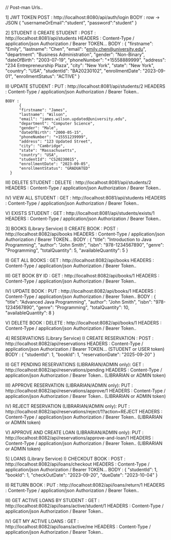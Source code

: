 // Post-man Urls..

1] JWT TOKEN 
  POST : http://localhost:8080/api/auth/login
  BODY : row -> JSON
          {
              "usernameOrEmail":"student",
              "password":"student"
          }


2] STUDENT
  I) CREATE STUDENT :
    POST : http://localhost:8081/api/students
    HEADERS : Content-Type / application/json
              Authorization / Bearer TOKEN...
    BODY :
            {
            "firstname": "Emily",
            "lastname": "Chen",
            "email": "emily.chen@university.edu",
            "department": "Business Administration",
            "gender": "Non-Binary",
            "dateOfBirth": "2003-07-19",
            "phoneNumber": "+15558889999",
            "address": "234 Entrepreneurship Plaza",
            "city": "New York",
            "state": "New York",
            "country": "USA",
            "studentId": "BA20230102",
            "enrollmentDate": "2023-09-01",
            "enrollmentStatus": "ACTIVE"
        }

  II) UPDATE STUDENT :
    PUT : http://localhost:8081/api/students/2
    HEADERS : Content-Type / application/json
                Authorization / Bearer Token..

    BODY :
          {
          "firstname": "James",
          "lastname": "Wilson",
          "email": "james.wilson.updated@university.edu", 
          "department": "Computer Science",
          "gender": "Male",
          "dateOfBirth": "2000-05-15",
          "phoneNumber": "+15551239999",  
          "address": "123 Updated Street",  
          "city": "Cambridge",  
          "state": "Massachusetts",
          "country": "USA",
          "studentId": "CS20230015",  
          "enrollmentDate": "2023-09-05",
          "enrollmentStatus": "GRADUATED"  
      }
    
  III) DELETE STUDENT :
    DELETE : http://localhost:8081/api/students/2
    HEADERS : Content-Type / application/json
                Authorization / Bearer Token..

    
  IV) VIEW ALL STUDENT :
    GET : http://localhost:8081/api/students
    HEADERS : Content-Type / application/json
                Authorization / Bearer Token..

    
  V) EXISTS STUDENT :
    GET : http://localhost:8081/api/students/exists/1
     HEADERS : Content-Type / application/json
                Authorization / Bearer Token..


3] BOOKS (Library Service)
  I) CREATE BOOK :
    POST : http://localhost:8082/api/books
    HEADERS : Content-Type / application/json
              Authorization / Bearer TOKEN...
    BODY :
            {
                "title": "Introduction to Java Programming",
                "author": "John Smith",
                "isbn": "978-1234567890",
                "genre": "Programming",
                "totalQuantity": 5,
                "availableQuantity": 5
            }

  II) GET ALL BOOKS :
    GET : http://localhost:8082/api/books
    HEADERS : Content-Type / application/json
              Authorization / Bearer Token..

  III) GET BOOK BY ID :
    GET : http://localhost:8082/api/books/1
    HEADERS : Content-Type / application/json
              Authorization / Bearer Token..

  IV) UPDATE BOOK :
    PUT : http://localhost:8082/api/books/1
    HEADERS : Content-Type / application/json
              Authorization / Bearer Token..
    BODY :
            {
                "title": "Advanced Java Programming",
                "author": "John Smith",
                "isbn": "978-1234567890",
                "genre": "Programming",
                "totalQuantity": 10,
                "availableQuantity": 8
            }

  V) DELETE BOOK :
    DELETE : http://localhost:8082/api/books/1
    HEADERS : Content-Type / application/json
              Authorization / Bearer Token..


4] RESERVATIONS (Library Service)
  I) CREATE RESERVATION :
    POST : http://localhost:8082/api/reservations
    HEADERS : Content-Type / application/json
              Authorization / Bearer TOKEN... (STUDENT or USER token)
    BODY :
            {
                "studentId": 1,
                "bookId": 1,
                "reservationDate": "2025-09-20"
            }

  II) GET PENDING RESERVATIONS (LIBRARIAN/ADMIN only):
    GET : http://localhost:8082/api/reservations/pending
    HEADERS : Content-Type / application/json
              Authorization / Bearer Token.. (LIBRARIAN or ADMIN token)

  III) APPROVE RESERVATION (LIBRARIAN/ADMIN only):
    PUT : http://localhost:8082/api/reservations/approve/1
    HEADERS : Content-Type / application/json
              Authorization / Bearer Token.. (LIBRARIAN or ADMIN token)

  IV) REJECT RESERVATION (LIBRARIAN/ADMIN only):
    PUT : http://localhost:8082/api/reservations/reject/1?action=REJECT
    HEADERS : Content-Type / application/json
              Authorization / Bearer Token.. (LIBRARIAN or ADMIN token)

  V) APPROVE AND CREATE LOAN (LIBRARIAN/ADMIN only):
    PUT : http://localhost:8082/api/reservations/approve-and-loan/1
    HEADERS : Content-Type / application/json
              Authorization / Bearer Token.. (LIBRARIAN or ADMIN token)


5] LOANS (Library Service)
  I) CHECKOUT BOOK :
    POST : http://localhost:8082/api/loans/checkout
    HEADERS : Content-Type / application/json
              Authorization / Bearer TOKEN...
    BODY :
            {
                "studentId": 1,
                "bookId": 1,
                "checkOutDate": "2023-09-20",
                "dueDate": "2023-10-04"
            }

  II) RETURN BOOK :
    PUT : http://localhost:8082/api/loans/return/1
    HEADERS : Content-Type / application/json
              Authorization / Bearer Token..

  III) GET ACTIVE LOANS BY STUDENT :
    GET : http://localhost:8082/api/loans/active/student/1
    HEADERS : Content-Type / application/json
              Authorization / Bearer Token..

  IV) GET MY ACTIVE LOANS :
    GET : http://localhost:8082/api/loans/active/me
    HEADERS : Content-Type / application/json
              Authorization / Bearer Token..